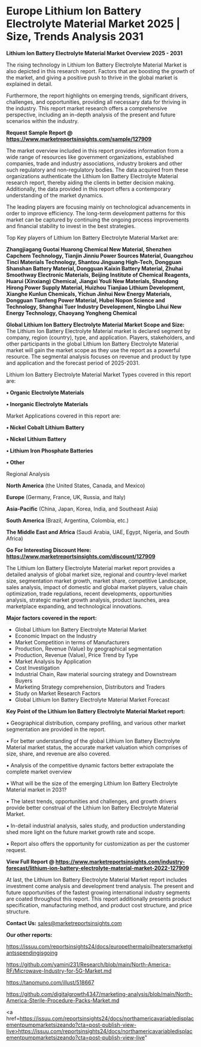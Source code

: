 # Europe Lithium Ion Battery Electrolyte Material Market 2025 | Size, Trends Analysis 2031

<Strong> Lithium Ion Battery Electrolyte Material Market Overview 2025 - 2031</strong>

The rising technology in Lithium Ion Battery Electrolyte Material Market is also depicted in this research report. Factors that are boosting the growth of the market, and giving a positive push to thrive in the global market is explained in detail.

Furthermore, the report highlights on emerging trends, significant drivers, challenges, and opportunities, providing all necessary data for thriving in the industry. This report market research offers a comprehensive perspective, including an in-depth analysis of the present and future scenarios within the industry.

<strong>Request Sample Report @ <a href=https://www.marketreportsinsights.com/sample/127909>https://www.marketreportsinsights.com/sample/127909</a></strong>

The market overview included in this report provides information from a wide range of resources like government organizations, established companies, trade and industry associations, industry brokers and other such regulatory and non-regulatory bodies. The data acquired from these organizations authenticate the Lithium Ion Battery Electrolyte Material research report, thereby aiding the clients in better decision making. Additionally, the data provided in this report offers a contemporary understanding of the market dynamics.

The leading players are focusing mainly on technological advancements in order to improve efficiency. The long-term development patterns for this market can be captured by continuing the ongoing process improvements and financial stability to invest in the best strategies.

Top Key players of Lithium Ion Battery Electrolyte Material Market are:

<strong>Zhangjiagang Guotai Huarong Chemical New Material, Shenzhen Capchem Technology, Tianjin Jinniu Power Sources Material, Guangzhou Tinci Materials Technology, Shantou Jinguang High-Tech, Dongguan Shanshan Battery Material, Dongguan Kaixin Battery Material, Zhuhai Smoothway Electronic Materials, Beijing Institute of Chemical Reagents, Huarui (Xinxiang) Chemical, Jiangxi Youli New Materials, Shandong Hirong Power Supply Material, Huizhou Tianjiao Lithium Development, Xianghe Kunlun Chemicals, Yichun Jinhui New Energy Materials, Dongguan Tianfeng Power Material, Hubei Nopon Science and Technology, Shanghai Tuer Industry Development, Ningbo Lihui New Energy Technology, Chaoyang Yongheng Chemical</strong>

<strong><b>Global Lithium Ion Battery Electrolyte Material Market Scope and Size:</b></strong>
The Lithium Ion Battery Electrolyte Material market is declared segment by company, region (country), type, and application. Players, stakeholders, and other participants in the global Lithium Ion Battery Electrolyte Material market will gain the market scope as they use the report as a powerful resource. The segmental analysis focuses on revenue and product by type and application and the forecast period of 2025-2031.

Lithium Ion Battery Electrolyte Material Market Types covered in this report are:

<strong>• Organic Electrolyte Materials

• Inorganic Electrolyte Materials</strong>

Market Applications covered in this report are:

<strong>• Nickel Cobalt Lithium Battery

• Nickel Lithium Battery

• Lithium Iron Phosphate Batteries

• Other</strong> 

Regional Analysis

<strong>North America</strong> (the United States, Canada, and Mexico)

<strong>Europe</strong> (Germany, France, UK, Russia, and Italy)

<strong>Asia-Pacific</strong> (China, Japan, Korea, India, and Southeast Asia)

<strong>South America</strong> (Brazil, Argentina, Colombia, etc.)

<strong>The Middle East and Africa</strong> (Saudi Arabia, UAE, Egypt, Nigeria, and South Africa)

<strong>Go For Interesting Discount Here: <a href=https://www.marketreportsinsights.com/discount/127909>https://www.marketreportsinsights.com/discount/127909</a></strong>

The Lithium Ion Battery Electrolyte Material market report provides a detailed analysis of global market size, regional and country-level market size, segmentation market growth, market share, competitive Landscape, sales analysis, impact of domestic and global market players, value chain optimization, trade regulations, recent developments, opportunities analysis, strategic market growth analysis, product launches, area marketplace expanding, and technological innovations.

<strong><b>Major factors covered in the report:</b></strong>
<ul>
  <li>Global Lithium Ion Battery Electrolyte Material Market </li>
  <li>Economic Impact on the Industry</li>
  <li>Market Competition in terms of Manufacturers</li>
  <li>Production, Revenue (Value) by geographical segmentation</li>
  <li>Production, Revenue (Value), Price Trend by Type</li>
  <li>Market Analysis by Application</li>
  <li>Cost Investigation</li>
  <li>Industrial Chain, Raw material sourcing strategy and Downstream Buyers</li>
  <li>Marketing Strategy comprehension, Distributors and Traders</li>
  <li>Study on Market Research Factors</li>
  <li>Global Lithium Ion Battery Electrolyte Material Market Forecast</li>
</ul>

<strong><b>Key Point of the Lithium Ion Battery Electrolyte Material Market report:</b></strong>

• Geographical distribution, company profiling, and various other market segmentation are provided in the report.

• For better understanding of the global Lithium Ion Battery Electrolyte Material market status, the accurate market valuation which comprises of size, share, and revenue are also covered.

• Analysis of the competitive dynamic factors better extrapolate the complete market overview

• What will be the size of the emerging Lithium Ion Battery Electrolyte Material market in 2031?

• The latest trends, opportunities and challenges, and growth drivers provide better construal of the Lithium Ion Battery Electrolyte Material Market.

• In-detail industrial analysis, sales study, and production understanding shed more light on the future market growth rate and scope.

• Report also offers the opportunity for customization as per the customer request.

<strong><b>View Full Report @ <a href=https://www.marketreportsinsights.com/industry-forecast/lithium-ion-battery-electrolyte-material-market-2022-127909>https://www.marketreportsinsights.com/industry-forecast/lithium-ion-battery-electrolyte-material-market-2022-127909</a></b></strong>


At last, the Lithium Ion Battery Electrolyte Material Market report includes investment come analysis and development trend analysis. The present and future opportunities of the fastest growing international industry segments are coated throughout this report. This report additionally presents product specification, manufacturing method, and product cost structure, and price structure.

<strong>Contact Us:</strong>
sales@marketreportsinsights.com

<strong>Our other reports:</strong>

<a href=https://issuu.com/reportsinsights24/docs/europethermaloilheatersmarketgiantsspendingisgoing>https://issuu.com/reportsinsights24/docs/europethermaloilheatersmarketgiantsspendingisgoing</a>

<a href=https://github.com/yamini231/Research/blob/main/North-America-RF/Microwave-Industry-for-5G-Market.md>https://github.com/yamini231/Research/blob/main/North-America-RF/Microwave-Industry-for-5G-Market.md</a>

<a href=https://tanomuno.com/illust/518667>https://tanomuno.com/illust/518667</a>

<a href=https://github.com/digitalgrowth4347/marketing-analysis/blob/main/North-America-Sterile-Procedure-Packs-Market.md>https://github.com/digitalgrowth4347/marketing-analysis/blob/main/North-America-Sterile-Procedure-Packs-Market.md</a>

<a href=https://issuu.com/reportsinsights24/docs/northamericavariabledisplacementpumpmarketsizeando?cta=post-publish-view-live>https://issuu.com/reportsinsights24/docs/northamericavariabledisplacementpumpmarketsizeando?cta=post-publish-view-live</a>"
